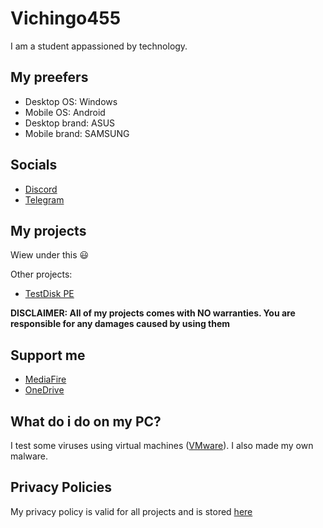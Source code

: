 # Vichingo455
I am a student appassioned by technology.

## My preefers
- Desktop OS: Windows
- Mobile OS: Android
- Desktop brand: ASUS
- Mobile brand: SAMSUNG

## Socials
- [Discord](https://tinyurl.com/Vichingo455DiscordServer)
- [Telegram](https://t.me/Vichingo455channel)

## My projects
Wiew under this 😃

Other projects:
- [TestDisk PE](https://sourceforge.net/projects/testdisk-pe.testdisk.p)

**DISCLAIMER: All of my projects comes with NO warranties. You are responsible for any damages caused by using them**

## Support me
- [MediaFire](https://www.mediafire.com/?dqcf77x)
- [OneDrive](https://onedrive.live.com?invref=81a6fbaabee8b373&invscr=90)

## What do i do on my PC?
I test some viruses using virtual machines ([VMware](https://vmware.com)). I also made my own malware.

## Privacy Policies
My privacy policy is valid for all projects and is stored [here](https://tiny.one/Vichingo455PrivacyPolicy)
